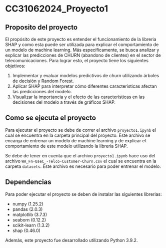 # CC31062024_Proyecto1

## Proposito del proyecto
El propósito de este proyecto es entender el funcionamiento de la libreria SHAP y como esta puede ser utilizada para explicar el comportamiento de un modelo de machine learning. Más específicamente, se busca analizar y explicar las predicciones de CHURN (abandono de clientes) en el sector de telecomunicaciones. Para lograr esto, el proyecto tiene los siguientes objetivos:

1. Implementar y evaluar modelos predictivos de churn utilizando árboles de decisión y Random Forest.
2. Aplicar SHAP para interpretar cómo diferentes características afectan las predicciones del modelo.
3. Visualizar la importancia y el efecto de las características en las decisiones del modelo a través de gráficos SHAP.

## Como se ejecuta el proyecto
Para ejecutar el proyecto se debe de correr el archivo `proyecto1.ipynb` el cual se encuentra en la carpeta principal del proyecto. Este archivo se encarga de entrenar un modelo de machine learning y de explicar el comportamiento de este modelo utilizando la libreria SHAP.

Se debe de tener en cuenta que el archivo `proyecto1.ipynb` hace uso del archivo `WA_Fn-UseC_-Telco-Customer-Churn.csv` el cual se encuentra en la carpeta `datasets`. Este archivo es necesario para poder entrenar el modelo.

## Dependencias
Para poder ejecutar el proyecto se deben de instalar las siguientes librerias:

- numpy (1.25.2)
- pandas (2.0.3)
- matplotlib (3.7.3)
- seaborn (0.12.2)
- scikit-learn (1.3.2)
- shap (0.46.0)

Además, este proyecto fue desarrollado utilizando Python 3.9.2.